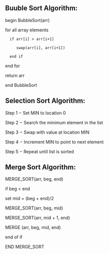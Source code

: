 ## Buuble Sort Algorithm:

begin BubbleSort(arr)  

   for all array elements  
   
      if arr[i] > arr[i+1]  
      
         swap(arr[i], arr[i+1])  
         
      end if  
      
   end for     
   
   return arr    
   
end BubbleSort  


## Selection Sort Algorithm:

Step 1 − Set MIN to location 0

Step 2 − Search the minimum element in the list

Step 3 − Swap with value at location MIN

Step 4 − Increment MIN to point to next element

Step 5 − Repeat until list is sorted


## Merge Sort Algorithm:

MERGE_SORT(arr, beg, end)  
  
if beg < end  

set mid = (beg + end)/2  

MERGE_SORT(arr, beg, mid)  

MERGE_SORT(arr, mid + 1, end) 

MERGE (arr, beg, mid, end)  

end of if  
  
END MERGE_SORT  
